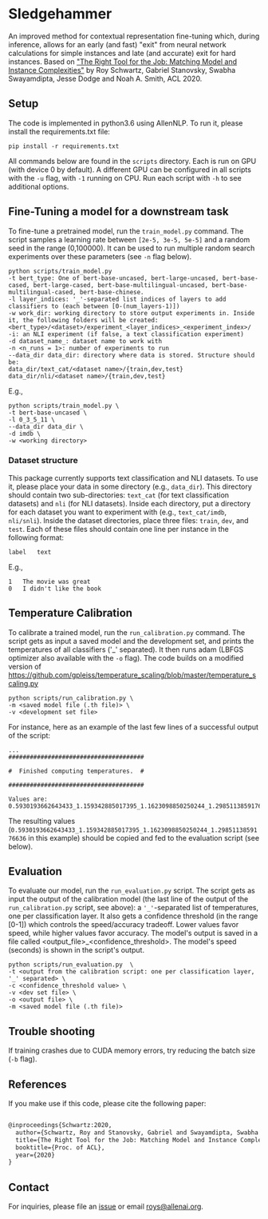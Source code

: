 # Sledgehammer
An improved  method for contextual representation fine-tuning which, during  inference, allows for an early (and fast) "exit" from neural network calculations for  simple  instances  and  late  (and  accurate) exit  for  hard  instances. Based on ["The Right Tool for the Job: Matching Model and Instance Complexities"](http://arxiv.org/abs/2004.07453) by Roy Schwartz, Gabriel Stanovsky, Swabha Swayamdipta, Jesse Dodge and Noah A. Smith, ACL 2020.


## Setup

The code is implemented in python3.6 using AllenNLP. To run it, please install the requirements.txt file:

```pip install -r requirements.txt```

All commands below are found in the `scripts` directory. Each is run on GPU (with device 0 by default). A different GPU can be configured in all scripts with the `-u` flag, with `-1` running on CPU. Run each script with `-h` to see additional options.

## Fine-Tuning a model for a downstream task
To fine-tune a pretrained model, run the `train_model.py` command. The script samples a learning rate between `[2e-5, 3e-5, 5e-5]` and a random seed in the range (0,100000). It can be used to run multiple random search experiments over these parameters (see `-n` flag below).

```
python scripts/train_model.py
-t bert_type: One of bert-base-uncased, bert-large-uncased, bert-base-cased, bert-large-cased, bert-base-multilingual-uncased, bert-base-multilingual-cased, bert-base-chinese.
-l layer_indices: '_'-separated list indices of layers to add classifiers to (each between [0-(num_layers-1)])
-w work_dir: working directory to store output experiments in. Inside it, the following folders will be created:  <bert_type>/<dataset>/experiment_<layer_indices>_<experiment_index>/
-i: an NLI experiment (if false, a text classification experiment)
-d dataset_name_: dataset name to work with
-n <n_runs = 1>: number of experiments to run
--data_dir data_dir: directory where data is stored. Structure should be:
data_dir/text_cat/<dataset name>/{train,dev,test}
data_dir/nli/<dataset name>/{train,dev,test}
```

E.g., 

```
python scripts/train_model.py \
-t bert-base-uncased \
-l 0_3_5_11 \
--data_dir data_dir \
-d imdb \
-w <working directory>
```

### Dataset structure
This package currently supports text classification and NLI datasets.
To use it, please place your data in some directory (e.g., `data_dir`). 
This directory should contain two sub-directories: `text_cat` (for text classification datasets) and `nli` (for NLI datasets).
Inside each directory, put a directory for each dataset you want to experiment with (e.g., `text_cat/imdb`, `nli/snli`).
Inside the dataset directories, place three files: `train`, `dev`, and `test`.
Each of these files should contain one line per instance in the following format:

```
label	text
```

E.g.,
```
1	The movie was great
0	I didn't like the book
```

## Temperature Calibration
To calibrate a trained model, run the `run_calibration.py` command. The script gets as input a saved model and the development set, and prints the temperatures of all classifiers ('_' separated). It then runs adam (LBFGS optimizer also available with the `-o` flag). 
The code builds on a modified version of https://github.com/gpleiss/temperature_scaling/blob/master/temperature_scaling.py

```
python scripts/run_calibration.py \
-m <saved model file (.th file)> \
-v <development set file>
```


For instance, here as an example of the last few lines of a successful output of the script:


```
...
######################################

#  Finished computing temperatures.  #

######################################

Values are: 0.5930193662643433_1.159342885017395_1.1623098850250244_1.2985113859176636
```

The resulting values (`0.5930193662643433_1.159342885017395_1.1623098850250244_1.2985113859176636` in this example) should be copied and fed to the evaluation script (see below).

## Evaluation

To evaluate our model, run the `run_evaluation.py` script. The script gets as input the output of the calibration model (the last line of the output of the `run_calibration.py` script, see above): a `'_'`-separated list of temperatures, one per classification layer. 
It also gets a confidence threshold (in the range [0-1]) which controls the speed/accuracy tradeoff. Lower values favor speed, while higher values favor accuracy. The model's output is saved in a file called <output_file>_<confidence_threshold>. The model's speed (seconds) is shown in the script's output.

```
python scripts/run_evaluation.py  \
-t <output from the calibration script: one per classification layer, '_' separated> \
-c <confidence_threshold value> \
-v <dev set file> \
-o <output file> \
-m <saved model file (.th file)>
```

## Trouble shooting
If training crashes due to CUDA memory errors, try reducing the batch size (`-b` flag).

## References
If you make use if this code, please cite the following paper:

```latex

@inproceedings{Schwartz:2020,
  author={Schwartz, Roy and Stanovsky, Gabriel and Swayamdipta, Swabha and Jesse Dodge and Smith, Noah A.},
  title={The Right Tool for the Job: Matching Model and Instance Complexities},
  booktitle={Proc. of ACL},
  year={2020}
}
```

## Contact

For inquiries, please file an [issue](https://github.com/allenai/sledgehammer/issues) or email roys@allenai.org.

